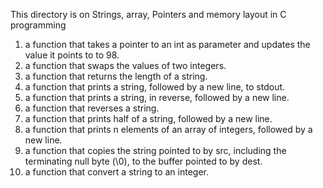 This directory is on Strings, array, Pointers and memory layout in C programming


1. a function that takes a pointer to an int as parameter and updates the value it points to to 98.
2. a function that swaps the values of two integers.
3. a function that returns the length of a string.
4. a function that prints a string, followed by a new line, to stdout.
5. a function that prints a string, in reverse, followed by a new line.
6. a function that reverses a string.
7. a function that prints half of a string, followed by a new line.
8. a function that prints n elements of an array of integers, followed by a new line.
9. a function that copies the string pointed to by src, including the terminating null byte (\0), to the buffer pointed to by dest.
10. a function that convert a string to an integer.
